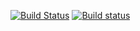 [![Build Status](https://travis-ci.com/AntonGrigorev/homework04.svg?branch=master)](https://travis-ci.com/AntonGrigorev/homework04)
[![Build status](https://ci.appveyor.com/api/projects/status/gx0gphs4bi47pbi3?svg=true)](https://ci.appveyor.com/project/AntonGrigorev/homework04)
